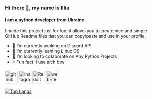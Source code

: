 ### Hi there 👋, my name is Illia
#### I am a python developer from Ukraine
I made this project just for fun, it allows you to create nice and simple GitHub Readme files that you can copy/paste and use in your profile.

- 🔭 I’m currently working on Discord API 
- 🌱 I’m currently learning Linux OS 
- 👯 I’m looking to collaborate on Any Python Projects 
- ⚡ Fun fact: I use arch btw 


[<img src='https://cdn.jsdelivr.net/npm/simple-icons@3.0.1/icons/github.svg' alt='github' height='40'>](https://github.com/iliakat)  [<img src='https://cdn.jsdelivr.net/npm/simple-icons@3.0.1/icons/instagram.svg' alt='instagram' height='40'>](https://www.instagram.com/i_katerynych/)  [<img src='https://cdn.jsdelivr.net/npm/simple-icons@3.0.1/icons/reddit.svg' alt='Reddit' height='40'>](https://www.reddit.com/user/def1de)  [<img src='https://cdn.jsdelivr.net/npm/simple-icons@3.0.1/icons/icloud.svg' alt='website' height='40'>](def1de.com)  

[![Top Langs](https://github-readme-stats.vercel.app/api/top-langs/?username=iliakat)](https://github.com/anuraghazra/github-readme-stats)
